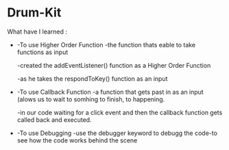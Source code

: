 # Drum-Kit

What have I learned :

- -To use Higher Order Function -the function thats eable to take functions as input

    -created the addEventListener() function as a Higher Order Function 
    
    -as he takes the respondToKey() function as an input

- -To use Callback Function -a function that gets past in as an input (alows us to wait to somhing to finish, to happening.

    -in our code waiting for a click event and then the callback function gets called back and executed.

- -To use Debugging -use the debugger keyword to debugg the code-to see how the code works behind the scene

